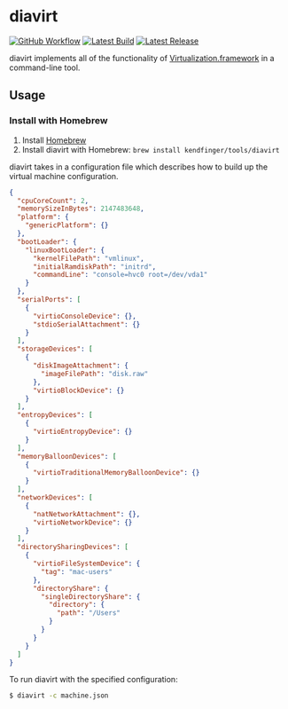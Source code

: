 # diavirt

[![GitHub Workflow](https://github.com/kendfinger/diavirt/actions/workflows/macos.yml/badge.svg)](https://github.com/kendfinger/diavirt/actions/workflows/macos.yml)
[![Latest Build](https://shields.io/badge/download-nightly-blue)](https://nightly.link/kendfinger/diavirt/workflows/macos/main/diavirt)
[![Latest Release](https://shields.io/github/v/release/kendfinger/diavirt?display_name=tag&sort=semver)](https://github.com/kendfinger/diavirt/releases/latest)

diavirt implements all of the functionality of [Virtualization.framework](https://developer.apple.com/documentation/virtualization) in a command-line tool.

## Usage

### Install with Homebrew

1. Install [Homebrew](https://brew.sh)
2. Install diavirt with Homebrew: `brew install kendfinger/tools/diavirt`

diavirt takes in a configuration file which describes how to build up the virtual machine configuration.

```json
{
  "cpuCoreCount": 2,
  "memorySizeInBytes": 2147483648,
  "platform": {
    "genericPlatform": {}
  },
  "bootLoader": {
    "linuxBootLoader": {
      "kernelFilePath": "vmlinux",
      "initialRamdiskPath": "initrd",
      "commandLine": "console=hvc0 root=/dev/vda1"
    }
  },
  "serialPorts": [
    {
      "virtioConsoleDevice": {},
      "stdioSerialAttachment": {}
    }
  ],
  "storageDevices": [
    {
      "diskImageAttachment": {
        "imageFilePath": "disk.raw"
      },
      "virtioBlockDevice": {}
    }
  ],
  "entropyDevices": [
    {
      "virtioEntropyDevice": {}
    }
  ],
  "memoryBalloonDevices": [
    {
      "virtioTraditionalMemoryBalloonDevice": {}
    }
  ],
  "networkDevices": [
    {
      "natNetworkAttachment": {},
      "virtioNetworkDevice": {}
    }
  ],
  "directorySharingDevices": [
    {
      "virtioFileSystemDevice": {
        "tag": "mac-users"
      },
      "directoryShare": {
        "singleDirectoryShare": {
          "directory": {
            "path": "/Users"
          }
        }
      }
    }
  ]
}
```

To run diavirt with the specified configuration:

```sh
$ diavirt -c machine.json
```
